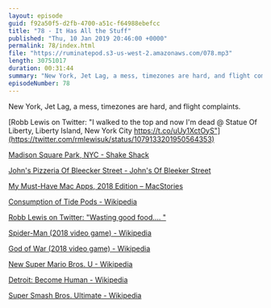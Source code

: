 ```yaml
---
layout: episode
guid: f92a50f5-d2fb-4700-a51c-f64988ebefcc
title: "78 - It Has All the Stuff"
published: "Thu, 10 Jan 2019 20:46:00 +0000"
permalink: 78/index.html
file: "https://ruminatepod.s3-us-west-2.amazonaws.com/078.mp3"
length: 30751017
duration: 00:31:44
summary: "New York, Jet Lag, a mess, timezones are hard, and flight complaints."
episodeNumber: 78
---
```


New York, Jet Lag, a mess, timezones are hard, and flight complaints.

[Robb Lewis on Twitter: "I walked to the top and now I'm dead @ Statue Of Liberty, Liberty Island, New York City https://t.co/uUy1XctOyS"](https://twitter.com/rmlewisuk/status/1079133201950564353)

[Madison Square Park, NYC - Shake Shack](https://www.shakeshack.com/location/madison-square-park/)

[John's Pizzeria​ Of Bleecker Street - John's Of Bleeker Street](http://www.johnsbrickovenpizza.com/)

[My Must-Have Mac Apps, 2018 Edition – MacStories](https://www.macstories.net/stories/my-must-have-mac-apps-2018-edition/)

[Consumption of Tide Pods - Wikipedia](https://en.wikipedia.org/wiki/Consumption_of_Tide_Pods)

[Robb Lewis on Twitter: "Wasting good food.… "](https://twitter.com/rmlewisuk/status/1083423039012900864)

[Spider-Man (2018 video game) - Wikipedia](https://en.wikipedia.org/wiki/Spider-Man_(2018_video_game))

[God of War (2018 video game) - Wikipedia](https://en.wikipedia.org/wiki/God_of_War_(2018_video_game))

[New Super Mario Bros. U - Wikipedia](https://en.wikipedia.org/wiki/New_Super_Mario_Bros._U#New_Super_Mario_Bros._U_Deluxe)

[Detroit: Become Human - Wikipedia](https://en.wikipedia.org/wiki/Detroit:_Become_Human)

[Super Smash Bros. Ultimate - Wikipedia](https://en.wikipedia.org/wiki/Super_Smash_Bros._Ultimate)
